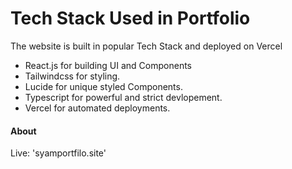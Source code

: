 
<h1>Tech Stack Used in Portfolio</h1>
The website is built in popular Tech Stack and deployed on Vercel

<ul>
 <li>React.js for building UI and Components</li>
 <li>Tailwindcss for styling.</li>
 <li>Lucide for unique styled Components.</li>
 <li>Typescript for powerful and strict devlopement.</li>
 <li>Vercel for automated deployments.</li>
</ul>
 

 <h4>About</h4>
 <p>Live: 'syamportfilo.site'</p>